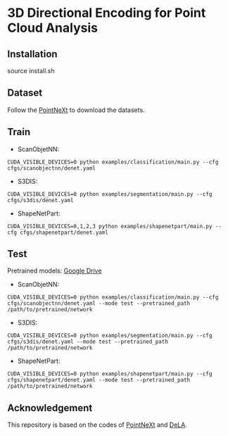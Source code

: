 # 3D Directional Encoding for Point Cloud Analysis

## Installation
source install.sh

## Dataset
Follow the [PointNeXt](https://guochengqian.github.io/PointNeXt/) to download the datasets.


## Train
- ScanObjetNN:
```
CUDA_VISIBLE_DEVICES=0 python examples/classification/main.py --cfg cfgs/scanobjectnn/denet.yaml 
```
- S3DIS:
```
CUDA_VISIBLE_DEVICES=0 python examples/segmentation/main.py --cfg cfgs/s3dis/denet.yaml 
```
- ShapeNetPart:
```
CUDA_VISIBLE_DEVICES=0,1,2,3 python examples/shapenetpart/main.py --cfg cfgs/shapenetpart/denet.yaml 
```
## Test
Pretrained models: [Google Drive](https://drive.google.com/drive/folders/1yYeb0Nii0EmNin-saTB6DLa6j5ejgnPb)
- ScanObjetNN:
```
CUDA_VISIBLE_DEVICES=0 python examples/classification/main.py --cfg cfgs/scanobjectnn/denet.yaml --mode test --pretrained_path /path/to/pretrained/network
```
- S3DIS:
```
CUDA_VISIBLE_DEVICES=0 python examples/segmentation/main.py --cfg cfgs/s3dis/denet.yaml --mode test --pretrained_path /path/to/pretrained/network
```
- ShapeNetPart:
```
CUDA_VISIBLE_DEVICES=0 python examples/shapenetpart/main.py --cfg cfgs/shapenetpart/denet.yaml --mode test --pretrained_path /path/to/pretrained/network 
```
## Acknowledgement
This repository is based on the codes of [PointNeXt](https://github.com/guochengqian/PointNeXt) and [DeLA](https://github.com/Matrix-ASC/DeLA).